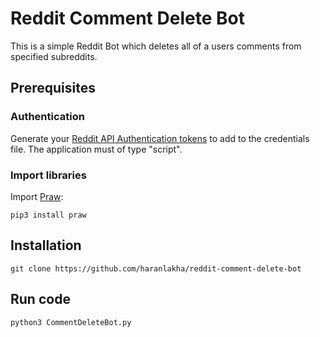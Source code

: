 # Reddit Comment Delete Bot

This is a simple Reddit Bot which deletes all of a users comments from specified subreddits.

## Prerequisites

### Authentication

Generate your [Reddit API Authentication tokens](https://www.reddit.com/prefs/apps/) to add to the credentials file. The application must of type "script".

### Import libraries

Import [Praw](https://praw.readthedocs.io/en/latest/#):
```
pip3 install praw
```

## Installation
```
git clone https://github.com/haranlakha/reddit-comment-delete-bot
```

## Run code
```
python3 CommentDeleteBot.py
```


